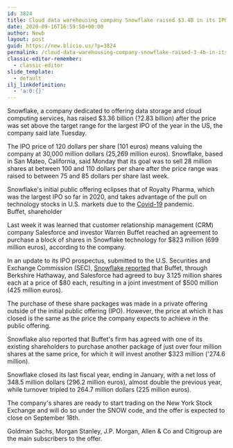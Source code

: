 ```yaml
---
id: 3824
title: Cloud data warehousing company Snowflake raised $3.4B in its IPO
date: 2020-09-16T16:59:58+00:00
author: Newb
layout: post
guid: https://new.blicio.us/?p=3824
permalink: /cloud-data-warehousing-company-snowflake-raised-3-4b-in-its-ipo/
classic-editor-remember:
  - classic-editor
slide_template:
  - default
ilj_linkdefinition:
  - 'a:0:{}'
---
```

Snowflake, a company dedicated to offering data storage and cloud computing services, has raised $3.36 billion (?2.83 billion) after the price was set above the target range for the largest IPO of the year in the US, the company said late Tuesday.

The IPO price of 120 dollars per share (101 euros) means valuing the company at 30,000 million dollars (25,269 million euros). Snowflake, based in San Mateo, California, said Monday that its goal was to sell 28 million shares at between 100 and 110 dollars per share after the price range was raised to between 75 and 85 dollars per share last week.

Snowflake's initial public offering eclipses that of Royalty Pharma, which was the largest IPO so far in 2020, and takes advantage of the pull on technology stocks in U.S. markets due to the [Covid-19](https://new.blicio.us/low-cost-online-business-ideas-for-the-post-covid-19-world/) pandemic.  
Buffet, shareholder

Last week it was learned that customer relationship management (CRM) company Salesforce and investor Warren Buffet reached an agreement to purchase a block of shares in Snowflake technology for $823 million (699 million euros), according to the company.

In an update to its IPO prospectus, submitted to the U.S. Securities and Exchange Commission (SEC), [Snowflake reported](https://www.axios.com/snowflake-ipo-32d8ea90-d19f-46ce-b633-b6fb69a7aeec.html) that Buffet, through Berkshire Hathaway, and Salesforce had agreed to buy 3.125 million shares each at a price of $80 each, resulting in a joint investment of $500 million (425 million euros).

The purchase of these share packages was made in a private offering outside of the initial public offering (IPO). However, the price at which it has closed is the same as the price the company expects to achieve in the public offering.

Snowflake also reported that Buffet's firm has agreed with one of its existing shareholders to purchase another package of just over four million shares at the same price, for which it will invest another $323 million ('274.6 million).

Snowflake closed its last fiscal year, ending in January, with a net loss of 348.5 million dollars (296.2 million euros), almost double the previous year, while turnover tripled to 264.7 million dollars (225 million euros).

The company's shares are ready to start trading on the New York Stock Exchange and will do so under the SNOW code, and the offer is expected to close on September 18th.

Goldman Sachs, Morgan Stanley, J.P. Morgan, Allen & Co and Citigroup are the main subscribers to the offer.